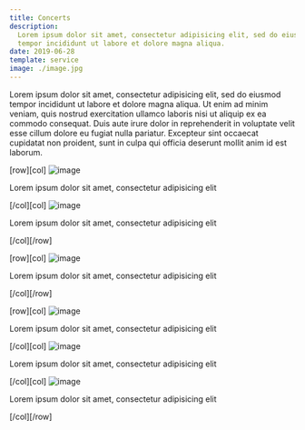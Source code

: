 ```yaml
---
title: Concerts
description:
  Lorem ipsum dolor sit amet, consectetur adipisicing elit, sed do eiusmod
  tempor incididunt ut labore et dolore magna aliqua.
date: 2019-06-28
template: service
image: ./image.jpg
---
```


Lorem ipsum dolor sit amet, consectetur adipisicing elit, sed do eiusmod tempor
incididunt ut labore et dolore magna aliqua. Ut enim ad minim veniam, quis
nostrud exercitation ullamco laboris nisi ut aliquip ex ea commodo consequat.
Duis aute irure dolor in reprehenderit in voluptate velit esse cillum dolore eu
fugiat nulla pariatur. Excepteur sint occaecat cupidatat non proident, sunt in
culpa qui officia deserunt mollit anim id est laborum.

[row][col] ![image](./b1.jpg)

Lorem ipsum dolor sit amet, consectetur adipisicing elit

[/col][col] ![image](./b2.jpg)

Lorem ipsum dolor sit amet, consectetur adipisicing elit

[/col][/row]

[row][col] ![image](./w1.jpg)

Lorem ipsum dolor sit amet, consectetur adipisicing elit

[/col][/row]

[row][col] ![image](./l1.jpg)

Lorem ipsum dolor sit amet, consectetur adipisicing elit

[/col][col] ![image](./l2.jpg)

Lorem ipsum dolor sit amet, consectetur adipisicing elit

[/col][col] ![image](./l3.jpg)

Lorem ipsum dolor sit amet, consectetur adipisicing elit

[/col][/row]
